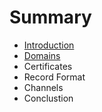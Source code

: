 # Summary

* [Introduction](README.md)
* [Domains](domains.md)
* Certificates
* Record Format
* Channels
* Conclustion

